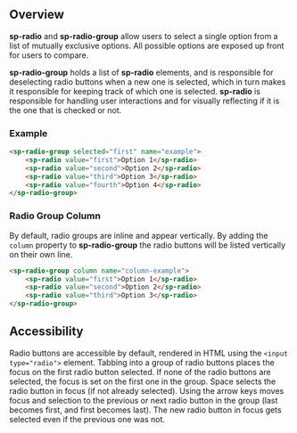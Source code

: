## Overview

**sp-radio** and **sp-radio-group** allow users to select a single option from a list of mutually exclusive options. All possible options are exposed up front for users to compare.

**sp-radio-group** holds a list of **sp-radio** elements, and is responsible for deselecting radio buttons when a new one is selected, which in turn makes it responsible for keeping track of which one is selected. **sp-radio** is responsible for handling user interactions and for visually reflecting if it is the one that is checked or not.

### Example

```html
<sp-radio-group selected="first" name="example">
    <sp-radio value="first">Option 1</sp-radio>
    <sp-radio value="second">Option 2</sp-radio>
    <sp-radio value="third">Option 3</sp-radio>
    <sp-radio value="fourth">Option 4</sp-radio>
</sp-radio-group>
```

### Radio Group Column

By default, radio groups are inline and appear vertically. By adding the `column` property to **sp-radio-group**
the radio buttons will be listed vertically on their own line.

```html
<sp-radio-group column name="column-example">
    <sp-radio value="first">Option 1</sp-radio>
    <sp-radio value="second">Option 2</sp-radio>
    <sp-radio value="third">Option 3</sp-radio>
</sp-radio-group>
```

## Accessibility

Radio buttons are accessible by default, rendered in HTML using the `<input type="radio">` element. Tabbing into a group of radio buttons places the focus on the first radio button selected. If none of the radio buttons are selected, the focus is set on the first one in the group. Space selects the radio button in focus (if not already selected). Using the arrow keys moves focus and selection to the previous or next radio button in the group (last becomes first, and first becomes last). The new radio button in focus gets selected even if the previous one was not.
